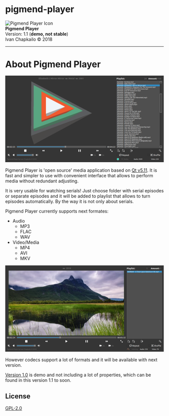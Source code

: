 # pigmend-player  
  
![Pigmend Player Icon](https://github.com/septimomend/pigmend-player/blob/master/src/pigmend.ico)  
**Pigmend Player**  
Version: 1.1 (**demo, not stable**)  
Ivan Chapkailo © 2018  
  
---  
  
# About Pigmend Player  
![Pigmend Player](https://github.com/septimomend/pigmend-player/blob/master/doc/pigmend_screen_m.png)  

Pigmend Player is 'open source' media application based on [Qt v5.11](https://wiki.qt.io/New_Features_in_Qt_5.11 "About Qt 5.11"). It is fast and simpler to use with convenient interface that allows to perform media without redundant adjusting.  
  
It is very usable for watching serials! Just choose folder with serial episodes or separate episodes and it will be added to playlist that allows to turn episodes automatically. By the way it is not only about serials.
  
Pigmend Player currently supports next formates:  
* Audio  
  + MP3  
  + FLAC  
  + WAV  
* Video/Media  
  + MP4  
  + AVI  
  + MKV  

![Pigmend Player](https://github.com/septimomend/pigmend-player/blob/master/doc/pigmend_screen_v.png)  
  
However codecs support a lot of formats and it will be available with next version.  
  
[Version 1.0](https://github.com/septimomend/pigmend-player/tree/master) is demo and not including a lot of properties, which can be found in this version 1.1 to soon.  
  
## License
[GPL-2.0](https://github.com/septimomend/pigmend-player/blob/feature/PP_1_1/LICENSE)
